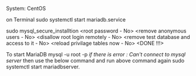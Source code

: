 System: CentOS

on Terminal
sudo systemctl start mariadb.service
<Nothing is printed on the terminal>

sudo mysql_secure_installtion
<root password - No>
<remove anonymous users - No>
<disallow root login remotely - No>
<remove test database and access to it - No>
<reload privilage tables now - No>
<DONE !!!>


To start MariaDB
mysql -u root -p
*if there is error : Can't connect to mysql server* then use the below command and run above command again
sudo systemctl start mariadbserver.
